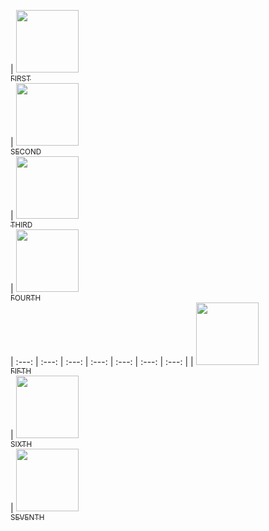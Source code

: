| [<img src="https://cdn1.iconfinder.com/data/icons/business-charts/512/customer-512.png" width="100px;"/><br /><sub>FIRST</sub>](https://github.com/)<br /> | [<img src="https://cdn1.iconfinder.com/data/icons/business-charts/512/customer-512.png" width="100px;"/><br /><sub>SECOND</sub>](https://github.com/)<br /> | [<img src="https://cdn2.iconfinder.com/data/icons/people-groups/512/Woman_Avatar-512.png" width="100px;"/><br /><sub>THIRD</sub>](https://github.com/)<br /> | [<img src="https://cdn1.iconfinder.com/data/icons/business-charts/512/customer-512.png" width="100px;"/><br /><sub>FOURTH</sub>](https://github.com/)<br />
| :---: | :---: | :---: | :---: | :---: | :---: | :---: |
| [<img src="https://cdn2.iconfinder.com/data/icons/people-groups/512/Woman_Avatar-512.png" width="100px;"/><br /><sub> FIFTH </sub>](https://github.com/)<br /> | [<img src="https://cdn1.iconfinder.com/data/icons/business-charts/512/customer-512.png" width="100px;"/><br /><sub>SIXTH</sub>](https://github.com/)<br /> | [<img src="https://cdn1.iconfinder.com/data/icons/business-charts/512/customer-512.png" width="100px;"/><br /><sub>SEVENTH</sub>](https://github.com/)<br /> 
<!-- ALL-CONTRIBUTORS-LIST:END -->
